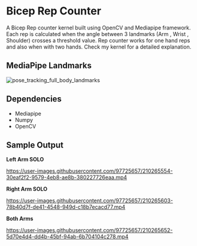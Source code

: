 # Bicep Rep Counter

A Bicep Rep counter kernel built using OpenCV and Mediapipe framework. Each rep is calculated when the angle between 3 landmarks (Arm , Wrist , Shoulder) crosses a threshold value. Rep counter works for one hand reps and also when with two hands. Check my kernel for a detailed explanation.

## MediaPipe Landmarks
![pose_tracking_full_body_landmarks](https://user-images.githubusercontent.com/97725657/210265393-b75238f8-f61c-4665-abc3-2a3bddd1eca5.png)


## Dependencies

- Mediapipe 
- Numpy
- OpenCV 

## Sample Output

**Left Arm SOLO**

https://user-images.githubusercontent.com/97725657/210265554-30eaf2f2-9579-4eb8-ae8b-380227726eaa.mp4

**Right Arm SOLO**

https://user-images.githubusercontent.com/97725657/210265603-78b40d7f-de41-4548-949d-c18b7ecacd77.mp4

**Both Arms**


https://user-images.githubusercontent.com/97725657/210265652-5d70e4d4-dd4b-45bf-94ab-6b704104c278.mp4

